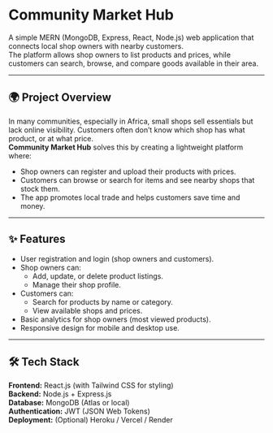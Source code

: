 # Community Market Hub

A simple MERN (MongoDB, Express, React, Node.js) web application that connects local shop owners with nearby customers.  
The platform allows shop owners to list products and prices, while customers can search, browse, and compare goods available in their area.  

---

## 🌍 Project Overview
In many communities, especially in Africa, small shops sell essentials but lack online visibility. Customers often don’t know which shop has what product, or at what price.  
**Community Market Hub** solves this by creating a lightweight platform where:
- Shop owners can register and upload their products with prices.
- Customers can browse or search for items and see nearby shops that stock them.
- The app promotes local trade and helps customers save time and money.

---

## ✨ Features
- User registration and login (shop owners and customers).
- Shop owners can:
  - Add, update, or delete product listings.
  - Manage their shop profile.
- Customers can:
  - Search for products by name or category.
  - View available shops and prices.
- Basic analytics for shop owners (most viewed products).
- Responsive design for mobile and desktop use.

---

## 🛠️ Tech Stack
**Frontend:** React.js (with Tailwind CSS for styling)  
**Backend:** Node.js + Express.js  
**Database:** MongoDB (Atlas or local)  
**Authentication:** JWT (JSON Web Tokens)  
**Deployment:** (Optional) Heroku / Vercel / Render  

